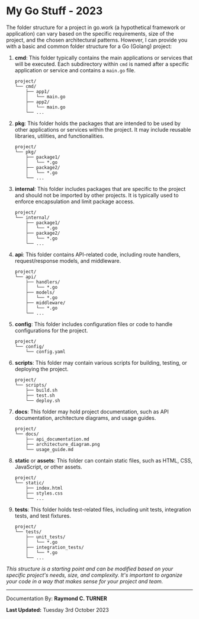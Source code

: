 # My Go Stuff - 2023

The folder structure for a project in go.work (a hypothetical framework or application) can vary based on the specific requirements, size of the project, and the chosen architectural patterns. However, I can provide you with a basic and common folder structure for a Go (Golang) project:

1. **cmd**: This folder typically contains the main applications or services that will be executed. Each subdirectory within `cmd` is named after a specific application or service and contains a `main.go` file.

    ```
    project/
    └── cmd/
        ├── app1/
        │   └── main.go
        ├── app2/
        │   └── main.go
        └── ...
    ```

2. **pkg**: This folder holds the packages that are intended to be used by other applications or services within the project. It may include reusable libraries, utilities, and functionalities.

    ```
    project/
    └── pkg/
        ├── package1/
        │   └── *.go
        ├── package2/
        │   └── *.go
        └── ...
    ```

3. **internal**: This folder includes packages that are specific to the project and should not be imported by other projects. It is typically used to enforce encapsulation and limit package access.

    ```
    project/
    └── internal/
        ├── package1/
        │   └── *.go
        ├── package2/
        │   └── *.go
        └── ...
    ```

4. **api**: This folder contains API-related code, including route handlers, request/response models, and middleware.

    ```
    project/
    └── api/
        ├── handlers/
        │   └── *.go
        ├── models/
        │   └── *.go
        ├── middleware/
        │   └── *.go
        └── ...
    ```

5. **config**: This folder includes configuration files or code to handle configurations for the project.

    ```
    project/
    └── config/
        └── config.yaml
    ```

6. **scripts**: This folder may contain various scripts for building, testing, or deploying the project.

    ```
    project/
    └── scripts/
        ├── build.sh
        ├── test.sh
        └── deploy.sh
    ```

7. **docs**: This folder may hold project documentation, such as API documentation, architecture diagrams, and usage guides.

    ```
    project/
    └── docs/
        ├── api_documentation.md
        ├── architecture_diagram.png
        └── usage_guide.md
    ```

8. **static** or **assets**: This folder can contain static files, such as HTML, CSS, JavaScript, or other assets.

    ```
    project/
    └── static/
        ├── index.html
        ├── styles.css
        └── ...
    ```

9. **tests**: This folder holds test-related files, including unit tests, integration tests, and test fixtures.

    ```
    project/
    └── tests/
        ├── unit_tests/
        │   └── *.go
        ├── integration_tests/
        │   └── *.go
        └── ...
    ```

*This structure is a starting point and can be modified based on your specific project's needs, size, and complexity. It's important to organize your code in a way that makes sense for your project and team.*



---

Documentation By: **Raymond C. TURNER**

**Last Updated:** Tuesday 3rd October 2023